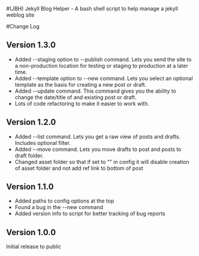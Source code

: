 #(JBH) Jekyll Blog Helper - A bash shell script to help manage a jekyll weblog site

#Change Log

## Version 1.3.0

 * Added --staging option to --publish command. Lets you send the site to a
non-production location for testing or staging to production at a later time. 
 * Added --template option to --new command. Lets you select an optional
template as the basis for creating a new post or draft.
 * Added --update command. This command gives you the ability to change the
date/title of and existing post or draft.
 * Lots of code refactoring to make it easier to work with.

## Version 1.2.0

 * Added --list command. Lets you get a raw view of posts and drafts. Includes
optional filter.
 * Added --move command. Lets you move drafts to post and posts to draft folder.
 * Changed asset folder so that if set to "" in config it will disable creation
of asset folder and not add ref link to bottom of post

## Version 1.1.0

 * Added paths to config options at the top
 * Found a bug in the --new command
 * Added version info to script for better tracking of bug reports

## Version 1.0.0

Initial release to public

